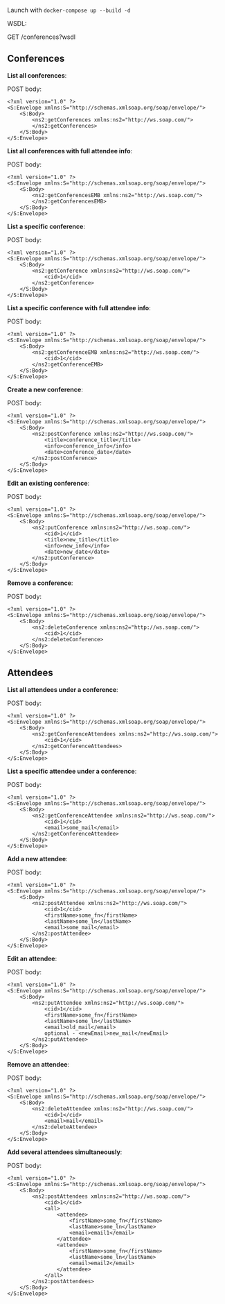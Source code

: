 Launch with ```docker-compose up --build -d```

WSDL:

GET /conferences?wsdl

## Conferences

**List all conferences**:

POST body:
```
<?xml version="1.0" ?>
<S:Envelope xmlns:S="http://schemas.xmlsoap.org/soap/envelope/">
    <S:Body>
        <ns2:getConferences xmlns:ns2="http://ws.soap.com/">
        </ns2:getConferences>
    </S:Body>
</S:Envelope>
```

**List all conferences with full attendee info**:

POST body:
```
<?xml version="1.0" ?>
<S:Envelope xmlns:S="http://schemas.xmlsoap.org/soap/envelope/">
    <S:Body>
        <ns2:getConferencesEMB xmlns:ns2="http://ws.soap.com/">
        </ns2:getConferencesEMB>
    </S:Body>
</S:Envelope>
```

**List a specific conference**:

POST body:
```
<?xml version="1.0" ?>
<S:Envelope xmlns:S="http://schemas.xmlsoap.org/soap/envelope/">
    <S:Body>
        <ns2:getConference xmlns:ns2="http://ws.soap.com/">
        	<cid>1</cid>
        </ns2:getConference>
    </S:Body>
</S:Envelope>
```

**List a specific conference with full attendee info**:

POST body:
```
<?xml version="1.0" ?>
<S:Envelope xmlns:S="http://schemas.xmlsoap.org/soap/envelope/">
    <S:Body>
        <ns2:getConferenceEMB xmlns:ns2="http://ws.soap.com/">
        	<cid>1</cid>
        </ns2:getConferenceEMB>
    </S:Body>
</S:Envelope>
```

**Create a new conference**:

POST body:
```
<?xml version="1.0" ?>
<S:Envelope xmlns:S="http://schemas.xmlsoap.org/soap/envelope/">
    <S:Body>
        <ns2:postConference xmlns:ns2="http://ws.soap.com/">
        	<title>conference_title</title>
        	<info>conference_info</info>
        	<date>conference_date</date>
        </ns2:postConference>
    </S:Body>
</S:Envelope>
```

**Edit an existing conference**:

POST body:
```
<?xml version="1.0" ?>
<S:Envelope xmlns:S="http://schemas.xmlsoap.org/soap/envelope/">
    <S:Body>
        <ns2:putConference xmlns:ns2="http://ws.soap.com/">
        	<cid>1</cid>
        	<title>new_title</title>
        	<info>new_info</info>
        	<date>new_date</date>
        </ns2:putConference>
    </S:Body>
</S:Envelope>
```

**Remove a conference**:

POST body:
```
<?xml version="1.0" ?>
<S:Envelope xmlns:S="http://schemas.xmlsoap.org/soap/envelope/">
    <S:Body>
        <ns2:deleteConference xmlns:ns2="http://ws.soap.com/">
        	<cid>1</cid>
        </ns2:deleteConference>
    </S:Body>
</S:Envelope>
```

## Attendees

**List all attendees under a conference**:

POST body:
```
<?xml version="1.0" ?>
<S:Envelope xmlns:S="http://schemas.xmlsoap.org/soap/envelope/">
    <S:Body>
        <ns2:getConferenceAttendees xmlns:ns2="http://ws.soap.com/">
        	<cid>1</cid>
        </ns2:getConferenceAttendees>
    </S:Body>
</S:Envelope>
```

**List a specific attendee under a conference**:

POST body:
```
<?xml version="1.0" ?>
<S:Envelope xmlns:S="http://schemas.xmlsoap.org/soap/envelope/">
    <S:Body>
        <ns2:getConferenceAttendee xmlns:ns2="http://ws.soap.com/">
        	<cid>1</cid>
        	<email>some_mail</email>
        </ns2:getConferenceAttendee>
    </S:Body>
</S:Envelope>
```

**Add a new attendee**:

POST body:
```
<?xml version="1.0" ?>
<S:Envelope xmlns:S="http://schemas.xmlsoap.org/soap/envelope/">
    <S:Body>
        <ns2:postAttendee xmlns:ns2="http://ws.soap.com/">
        	<cid>1</cid>
        	<firstName>some_fn</firstName>
        	<lastName>some_ln</lastName>
        	<email>some_mail</email>
        </ns2:postAttendee>
    </S:Body>
</S:Envelope>
```

**Edit an attendee**:

POST body:
```
<?xml version="1.0" ?>
<S:Envelope xmlns:S="http://schemas.xmlsoap.org/soap/envelope/">
    <S:Body>
        <ns2:putAttendee xmlns:ns2="http://ws.soap.com/">
        	<cid>1</cid>
        	<firstName>some_fn</firstName>
        	<lastName>some_ln</lastName>
        	<email>old_mail</email>
        	optional - <newEmail>new_mail</newEmail>
        </ns2:putAttendee>
    </S:Body>
</S:Envelope>
```

**Remove an attendee**:

POST body:
```
<?xml version="1.0" ?>
<S:Envelope xmlns:S="http://schemas.xmlsoap.org/soap/envelope/">
    <S:Body>
        <ns2:deleteAttendee xmlns:ns2="http://ws.soap.com/">
        	<cid>1</cid>
        	<email>mail</email>
        </ns2:deleteAttendee>
    </S:Body>
</S:Envelope>
```

**Add several attendees simultaneously**:

POST body:
```
<?xml version="1.0" ?>
<S:Envelope xmlns:S="http://schemas.xmlsoap.org/soap/envelope/">
    <S:Body>
        <ns2:postAttendees xmlns:ns2="http://ws.soap.com/">
        	<cid>1</cid>
        	<all>
        		<attendee>
        			<firstName>some_fn</firstName>
        			<lastName>some_ln</lastName>
        			<email>email1</email>
        		</attendee>
        		<attendee>
        			<firstName>some_fn</firstName>
        			<lastName>some_ln</lastName>
        			<email>email2</email>
        		</attendee>
        	</all>
        </ns2:postAttendees>
    </S:Body>
</S:Envelope>
```
